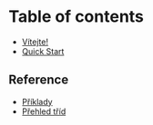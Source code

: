 # Table of contents

* [Vítejte!](README.md)
* [Quick Start](quick-start.md)

## Reference

* [Příklady](reference/priklady.md)
* [Přehled tříd](reference/prehled-trid.md)
